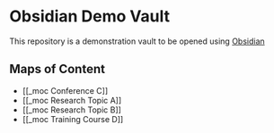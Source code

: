 # Obsidian Demo Vault
This repository is a demonstration vault to be opened using [Obsidian](https://www.obsidian.md)

## Maps of Content
- [[_moc Conference C]]
- [[_moc Research Topic A]]
- [[_moc Research Topic B]]
- [[_moc Training Course D]]